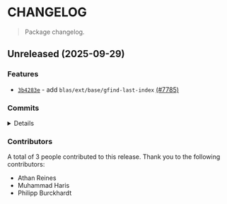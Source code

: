 # CHANGELOG

> Package changelog.

<section class="release" id="unreleased">

## Unreleased (2025-09-29)

<section class="features">

### Features

-   [`3b4283e`](https://github.com/stdlib-js/stdlib/commit/3b4283e7c7e337873c973dd47743b1d61d9fd356) - add `blas/ext/base/gfind-last-index` [(#7785)](https://github.com/stdlib-js/stdlib/pull/7785)

</section>

<!-- /.features -->

<section class="commits">

### Commits

<details>

-   [`d94514b`](https://github.com/stdlib-js/stdlib/commit/d94514bc9418f5b42df6233204d5005d53af00ca) - **docs:** clean-up TSDoc declaration comments _(by Philipp Burckhardt)_
-   [`18f13dd`](https://github.com/stdlib-js/stdlib/commit/18f13dd315dd10580469ce4ed00447457b5dd7f4) - **docs:** fix example code _(by Philipp Burckhardt)_
-   [`e1d4bc2`](https://github.com/stdlib-js/stdlib/commit/e1d4bc2359b13220c43c397eacfea81fc79bd334) - **chore:** minor clean-up _(by Philipp Burckhardt)_
-   [`3b4283e`](https://github.com/stdlib-js/stdlib/commit/3b4283e7c7e337873c973dd47743b1d61d9fd356) - **feat:** add `blas/ext/base/gfind-last-index` [(#7785)](https://github.com/stdlib-js/stdlib/pull/7785) _(by Muhammad Haris, Athan Reines, stdlib-bot)_

</details>

</section>

<!-- /.commits -->

<section class="contributors">

### Contributors

A total of 3 people contributed to this release. Thank you to the following contributors:

-   Athan Reines
-   Muhammad Haris
-   Philipp Burckhardt

</section>

<!-- /.contributors -->

</section>

<!-- /.release -->

